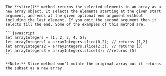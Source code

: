 
    The **slice()** method returns the selected elements in an array as a new array object. It selects the elements starting at the given start argument, and ends at the given optional end argument without including the last element. If you omit the second argument then it selects till the end. Some of the examples of this method are,

    ```javascript
    let arrayIntegers = [1, 2, 3, 4, 5];
    let arrayIntegers1 = arrayIntegers.slice(0,2); // returns [1,2]
    let arrayIntegers2 = arrayIntegers.slice(2,3); // returns [3]
    let arrayIntegers3 = arrayIntegers.slice(4); //returns [5]
    ```

    **Note:** Slice method won't mutate the original array but it returns the subset as a new array.
